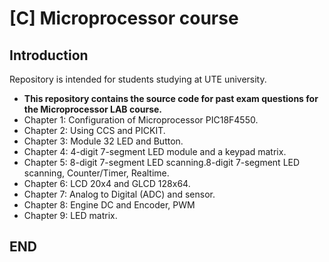 # [C] Microprocessor course
## Introduction 
Repository is intended for students studying at UTE university. 
* **This repository contains the source code for past exam questions for the Microprocessor LAB course.**
* Chapter 1: Configuration of Microprocessor PIC18F4550.
* Chapter 2: Using CCS and PICKIT.
* Chapter 3: Module 32 LED  and Button.
* Chapter 4: 4-digit 7-segment LED module and a keypad matrix.
* Chapter 5: 8-digit 7-segment LED scanning.8-digit 7-segment LED scanning, Counter/Timer, Realtime.
* Chapter 6: LCD 20x4 and GLCD 128x64.
* Chapter 7: Analog to Digital (ADC) and sensor.
* Chapter 8: Engine DC and Encoder, PWM
* Chapter 9: LED matrix.
## END 

